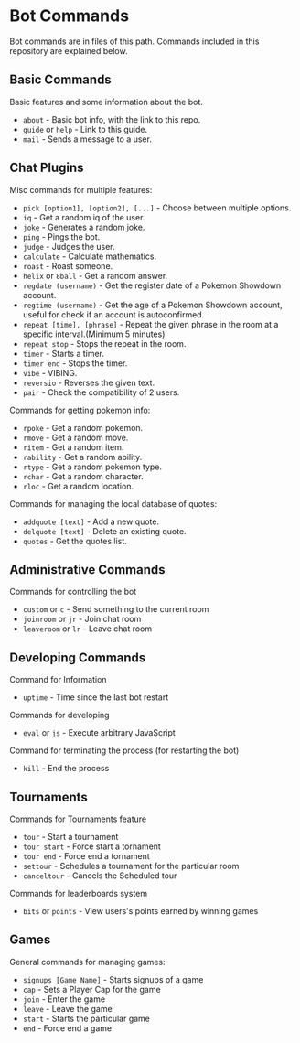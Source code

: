 Bot Commands
====================

Bot commands are in files of this path. Commands included in this repository are explained below.

Basic Commands
------------

Basic features and some information about the bot.

 - `about` - Basic bot info, with the link to this repo.
 - `guide` or `help` - Link to this guide.
 - `mail` - Sends a message to a user. 

Chat Plugins
------------

Misc commands for multiple features:

 - `pick [option1], [option2], [...]` - Choose between multiple options.
 - `iq` - Get a random iq of the user.
 - `joke` - Generates a random joke.
 - `ping` - Pings the bot.
 - `judge` - Judges the user.
 - `calculate` - Calculate mathematics.
 - `roast` - Roast someone.
 - `helix` or `8ball` - Get a random answer.
 - `regdate (username)` - Get the register date of a Pokemon Showdown account.
 - `regtime (username)` - Get the age of a Pokemon Showdown account, useful for check if an account is autoconfirmed.
 - `repeat [time], [phrase]` - Repeat the given phrase in the room at a specific interval.(Minimum 5 minutes)
 - `repeat stop` - Stops the repeat in the room.
 - `timer` - Starts a timer.
 - `timer end` - Stops the timer.
 - `vibe` - VIBING.
 - `reversio` - Reverses the given text.
 - `pair` - Check the compatibility of 2 users. 


Commands for getting pokemon info:

 - `rpoke` - Get a random pokemon.
 - `rmove` - Get a random move.
 - `ritem` - Get a random item.
 - `rability` - Get a random ability.
 - `rtype` - Get a random pokemon type.
 - `rchar` - Get a random character.
 - `rloc` - Get a random location.

Commands for managing the local database of quotes:

 - `addquote [text]` - Add a new quote.
 - `delquote [text]` - Delete an existing quote.
 - `quotes` - Get the quotes list.
 
Administrative Commands
------------

Commands for controlling the bot

 - `custom` or `c` - Send something to the current room
 - `joinroom` or `jr` - Join chat room
 - `leaveroom` or `lr` - Leave chat room

Developing Commands
------------

Command for Information

 - `uptime` - Time since the last bot restart

Commands for developing 

 - `eval` or `js` - Execute arbitrary JavaScript
 
Command for terminating the process (for restarting the bot)

 - `kill` - End the process

Tournaments
------------

Commands for Tournaments feature

 - `tour` - Start a tournament
 - `tour start` - Force start a tornament
 - `tour end` - Force end a tornament
 - `settour` - Schedules a tournament for the particular room
 - `canceltour` - Cancels the Scheduled tour 

Commands for leaderboards system 
 
- `bits` or `points` - View users's points earned by winning games

Games
------------

General commands for managing games:

 - `signups [Game Name]` - Starts signups of a game
 - `cap` - Sets a Player Cap for the game
 - `join` - Enter the game
 - `leave` - Leave the game
 - `start` - Starts the particular game
 - `end` - Force end a game
